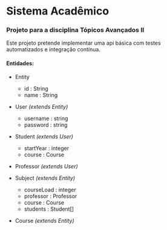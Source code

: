 # Sistema Acadêmico
### Projeto para a disciplina Tópicos Avançados II

Este projeto pretende implementar uma api básica com testes automatizados e integração contínua.

  

#### Entidades:
- Entity
	-	id : String
	-	name : String
- User *(extends Entity)*
	- username : string
	- password : string
- Student *(extends User)*
	- startYear : integer
	- course : Course
- Professor *(extends User)*

- Subject *(extends Entity)*
	- courseLoad : integer
	- professor : Professor
	- course : Course
	- students : Student[]
- Course *(extends Entity)*